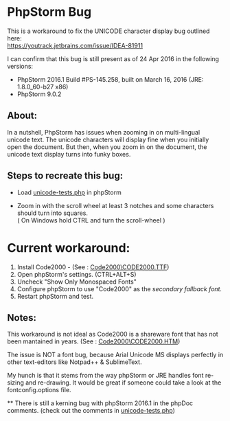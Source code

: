 PhpStorm Bug
===

This is a workaround to fix the UNICODE character display bug outlined here:  
https://youtrack.jetbrains.com/issue/IDEA-81911


I can confirm that this bug is still present  as of 24 Apr 2016 in the following versions:
 
 * PhpStorm 2016.1 Build #PS-145.258, built on March 16, 2016 (JRE: 1.8.0_60-b27 x86)
 * PhpStorm 9.0.2

About:
---
In a nutshell, PhpStorm has issues when zooming in on multi-lingual unicode text. The 
unicode characters will display fine when you initially open the document. But then, when 
you zoom in on the document, the unicode text display turns into funky boxes. 


Steps to recreate this bug:
---
* Load [unicode-tests.php](unicode-tests.php)  in phpStorm

* Zoom in with the scroll wheel at least 3 notches and some characters should turn into squares.  
( On Windows hold CTRL and turn the scroll-wheel )


Current workaround:
===
1. Install Code2000 - (See : [Code2000\CODE2000.TTF](Code2000/CODE2000.TTF))
2. Open phpStorm's settings. (CTRL+ALT+S)
3. Uncheck "Show Only Monospaced Fonts"
4. Configure phpStorm to use "Code2000" as the *secondary fallback font.*
5. Restart phpStorm and test. 

**Notes:**
---
This workaround is not ideal as Code2000 is a shareware font that has not been mantained in years. 
(See : [Code2000\CODE2000.HTM](Code2000/CODE2000.HTM))

The issue is NOT a font bug, because Arial Unicode MS displays perfectly in other text-editors like Notpad++ & SublimeText. 

My hunch is that it stems from the way phpStorm or JRE handles font re-sizing and re-drawing. It would 
be great if someone could take a look at the fontconfig.options file. 

** There is still a kerning bug with phpStorm 2016.1 in the phpDoc comments. (check out the comments in [unicode-tests.php](unicode-tests.php))
